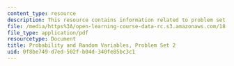 ```yaml
---
content_type: resource
description: This resource contains information related to problem set 2.
file: /media/https%3A/open-learning-course-data-rc.s3.amazonaws.com/18-440-probability-and-random-variables-spring-2014/0f8be749d7ed502fb04d340fe85bc3c1_MIT18_440S14_ProblemSet2.pdf
file_type: application/pdf
resourcetype: Document
title: Probability and Random Variables, Problem Set 2
uid: 0f8be749-d7ed-502f-b04d-340fe85bc3c1
---
```

